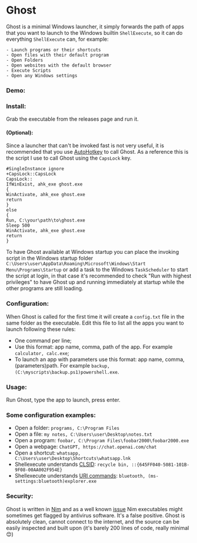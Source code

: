# Ghost

Ghost is a minimal Windows launcher, it simply forwards the path of apps that you want to launch to the Windows builtin ```ShellExecute```, so it can do everything ```ShellExecute``` can, for example:

```
- Launch programs or their shortcuts
- Open files with their default program
- Open Folders
- Open websites with the default browser
- Execute Scripts
- Open any Windows settings
```

### Demo:

### Install:

Grab the executable from the releases page and run it.

#### (Optional):
Since a launcher that can't be invoked fast is not very useful, it is recommended that you use [AutoHotkey](https://www.autohotkey.com/) to call Ghost. As a reference this is the script I use to call Ghost using the ```CapsLock``` key.
```
#SingleInstance ignore
+CapsLock::CapsLock
CapsLock::
IfWinExist, ahk_exe ghost.exe
{
WinActivate, ahk_exe ghost.exe
return
}
else
{
Run, C:\your\path\to\ghost.exe
Sleep 500
WinActivate, ahk_exe ghost.exe
return
}
```
To have Ghost available at Windows startup you can place the invoking script in the Windows startup folder ```C:\Users\user\AppData\Roaming\Microsoft\Windows\Start Menu\Programs\Startup``` or add a task to the Windows ```TaskScheduler``` to start the script at login, in that case it's recommended to check "Run with highest privileges" to have Ghost up and running immediately at startup while the other programs are still loading.



### Configuration:
When Ghost is called for the first time it will create a ```config.txt``` file in the same folder as the executable. Edit this file to list all the apps you want to launch following these rules:

- One command per line;
- Use this format: app name, comma, path of the app. For example ```calculator, calc.exe```;
- To launch an app with parameters use this format: app name, comma, (parameters)path. For example ```backup, (C:\myscripts\backup.ps1)powershell.exe```.


### Usage:
Run Ghost, type the app to launch, press enter.

### Some configuration examples:
- Open a folder: ```programs, C:\Program Files```
- Open a file: ```my notes, C:\Users\user\Desktop\notes.txt```
- Open a program: ```foobar, C:\Program Files\foobar2000\foobar2000.exe```
- Open a webpage: ```ChatGPT, https://chat.openai.com/chat```
- Open a shortcut: ```whatsapp, C:\Users\user\Desktop\Shortcuts\whatsapp.lnk```
- Shellexecute understands [CLSID](https://www.elevenforum.com/t/list-of-windows-11-clsid-key-guid-shortcuts.1075/):
```recycle bin, ::{645FF040-5081-101B-9F08-00AA002F954E}```
- Shellexecute understands [URI commands](https://4sysops.com/wiki/list-of-ms-settings-uri-commands-to-open-specific-settings-in-windows-10/): ```bluetooth, (ms-settings:bluetooth)explorer.exe ```


### Security:
Ghost is written in [Nim](https://nim-lang.org/) and as a well known [issue](https://forum.nim-lang.org/t/9850) Nim executables might sometimes get flagged by antivirus software. It's a false positive. Ghost is absolutely clean, cannot connect to the internet, and the source can be easily inspected and built upon (it's barely 200 lines of code, really minimal 😊)
